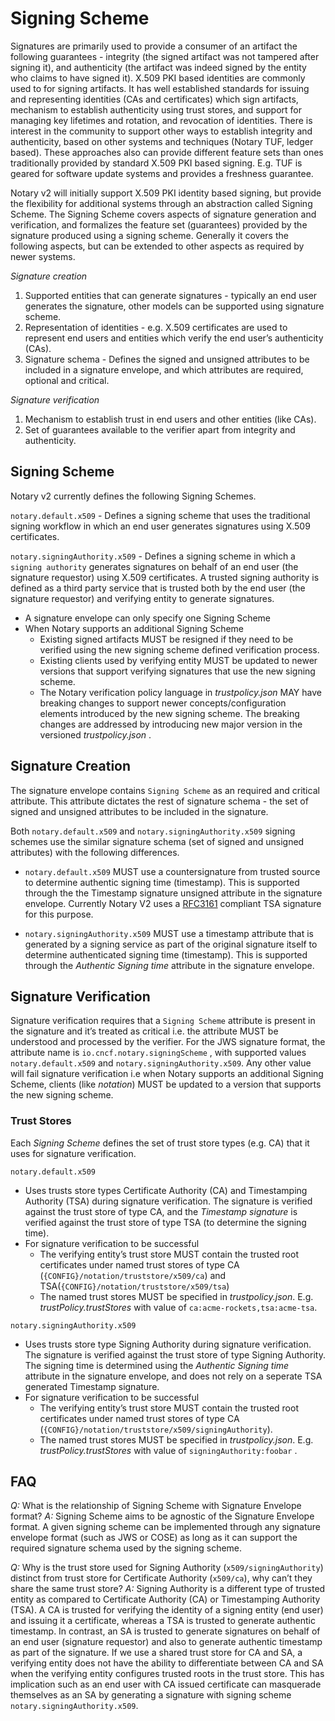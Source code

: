 # Signing Scheme

Signatures are primarily used to provide a consumer of an artifact the following guarantees - integrity (the signed artifact was not tampered after signing it), and authenticity (the artifact was indeed signed by the entity who claims to have signed it).
X.509 PKI based identities are commonly used to for signing artifacts.
It has well established standards for issuing and representing identities (CAs and certificates) which sign artifacts, mechanism to establish authenticity using trust stores, and support for managing key lifetimes and rotation, and revocation of identities.
There is interest in the community to support other ways to establish integrity and authenticity, based on other systems and techniques (Notary TUF, ledger based).
These approaches also can provide different feature sets than ones traditionally provided by standard X.509 PKI based signing.
E.g. TUF is geared for software update systems and provides a freshness guarantee.

Notary v2 will initially support X.509 PKI identity based signing, but provide the flexibility for additional systems through an abstraction called Signing Scheme.
The Signing Scheme covers aspects of signature generation and verification, and formalizes the feature set (guarantees) provided by the signature produced using a signing scheme.
Generally it covers the following aspects, but can be extended to other aspects as required by newer systems.

*Signature creation*

1. Supported entities that can generate signatures - typically an end user generates the signature, other models can be supported using signature scheme.
1. Representation of identities - e.g. X.509 certificates are used to represent end users and entities which verify the end user’s authenticity (CAs).
1. Signature schema - Defines the signed and unsigned attributes to be included in a signature envelope, and which attributes are required, optional and critical.

*Signature verification*

1. Mechanism to establish trust in end users and other entities (like CAs).
1. Set of guarantees available to the verifier apart from integrity and authenticity.

## Signing Scheme

Notary v2 currently defines the following Signing Schemes.

`notary.default.x509` - Defines a signing scheme that uses the traditional signing workflow in which an end user generates signatures using X.509 certificates.

`notary.signingAuthority.x509` - Defines a signing scheme in which a `signing authority` generates signatures on behalf of an end user (the signature requestor) using X.509 certificates. 
A trusted signing authority is defined as a third party service that is trusted both by the end user (the signature requestor) and verifying entity to generate signatures.

* A signature envelope can only specify one Signing Scheme
* When Notary supports an additional Signing Scheme
  * Existing signed artifacts MUST be resigned if they need to be verified using the new signing scheme defined verification process.
  * Existing clients used by verifying entity MUST be updated to newer versions that support verifying signatures that use the new signing scheme.
  * The Notary verification policy language in *trustpolicy.json* MAY have breaking changes to support newer concepts/configuration elements introduced by the new signing scheme.
  The breaking changes are addressed by introducing new major version in the versioned *trustpolicy.json* .

## Signature Creation

The signature envelope contains `Signing Scheme` as an required and critical attribute. 
This attribute dictates the rest of signature schema - the set of signed and unsigned attributes to be included in the signature.

Both `notary.default.x509` and `notary.signingAuthority.x509` signing schemes use the similar signature schema (set of signed and unsigned attributes) with the following differences.

* `notary.default.x509` MUST use a countersignature from trusted source to determine authentic signing time (timestamp). 
This is supported through the the Timestamp signature unsigned attribute in the signature envelope. Currently Notary V2 uses a [RFC3161](ietf-rfc3161) compliant TSA signature for this purpose.

* `notary.signingAuthority.x509` MUST use a timestamp attribute that is generated by a signing service as part of the original signature itself to determine authenticated signing time (timestamp).
This is supported through the *Authentic Signing time* attribute in the signature envelope.

## Signature Verification

Signature verification requires that a `Signing Scheme` attribute is present in the signature and it’s treated as critical i.e. the attribute MUST be understood and processed by the verifier.
For the JWS signature format, the attribute name is `io.cncf.notary.signingScheme` , with supported values `notary.default.x509` and `notary.signingAuthority.x509`.
Any other value will fail signature verification i.e when Notary supports an additional Signing Scheme, clients (like *notation*) MUST be updated to a version that supports the new signing scheme.

### Trust Stores

Each *Signing Scheme* defines the set of trust store types (e.g. CA) that it uses for signature verification.

`notary.default.x509`

* Uses trusts store types Certificate Authority (CA) and Timestamping Authority (TSA) during signature verification.
The signature is verified against the trust store of type CA, and the *Timestamp signature* is verified against the trust store of type TSA (to determine the signing time).
* For signature verification to be successful
  * The verifying entity’s trust store MUST contain the trusted root certificates under named trust stores of type CA (`{CONFIG}/notation/truststore/x509/ca`) and TSA(`{CONFIG}/notation/truststore/x509/tsa`)
  * The named trust stores MUST be specified in *trustpolicy.json*. E.g. *trustPolicy.trustStores* with value of `ca:acme-rockets,tsa:acme-tsa`.

`notary.signingAuthority.x509`

* Uses trusts store type Signing Authority during signature verification.
The signature is verified against the trust store of type Signing Authority.
The signing time is determined using the *Authentic Signing time* attribute in the signature envelope, and does not rely on a seperate TSA generated Timestamp signature.
* For signature verification to be successful
  * The verifying entity’s trust store MUST contain the trusted root certificates under named trust stores of type CA (`{CONFIG}/notation/truststore/x509/signingAuthority`).
  * The named trust stores MUST be specified in *trustpolicy.json*. E.g. *trustPolicy.trustStores* with value of `signingAuthority:foobar` .

## FAQ

*Q:* What is the relationship of Signing Scheme with Signature Envelope format?
*A:* Signing Scheme aims to be agnostic of the Signature Envelope format.
A given signing scheme can be implemented through any signature envelope format (such as JWS or COSE) as long as it can support the required signature schema used by the signing scheme.

*Q:* Why is the trust store used for Signing Authority (`x509/signingAuthority`) distinct from trust store for Certificate Authority (`x509/ca`), why can’t they share the same trust store?
*A:* Signing Authority is a different type of trusted entity as compared to Certificate Authority (CA) or Timestamping Authority (TSA).
A CA is trusted for verifying the identity of a signing entity (end user) and issuing it a certificate, whereas a TSA is trusted to generate authentic timestamp.
In contrast, an SA is trusted to generate signatures on behalf of an end user (signature requestor) and also to generate authentic timestamp as part of the signature.
If we use a shared trust store for CA and SA, a verifying entity does not have the ability to differentiate between CA and SA when the verifying entity configures trusted roots in the trust store.
This has implication such as an end user with CA issued certificate can masquerade themselves as an SA by generating a signature with signing scheme `notary.signingAuthority.x509`.

[ietf-rfc3161]: https://datatracker.ietf.org/doc/html/rfc3161#section-2.4.2
